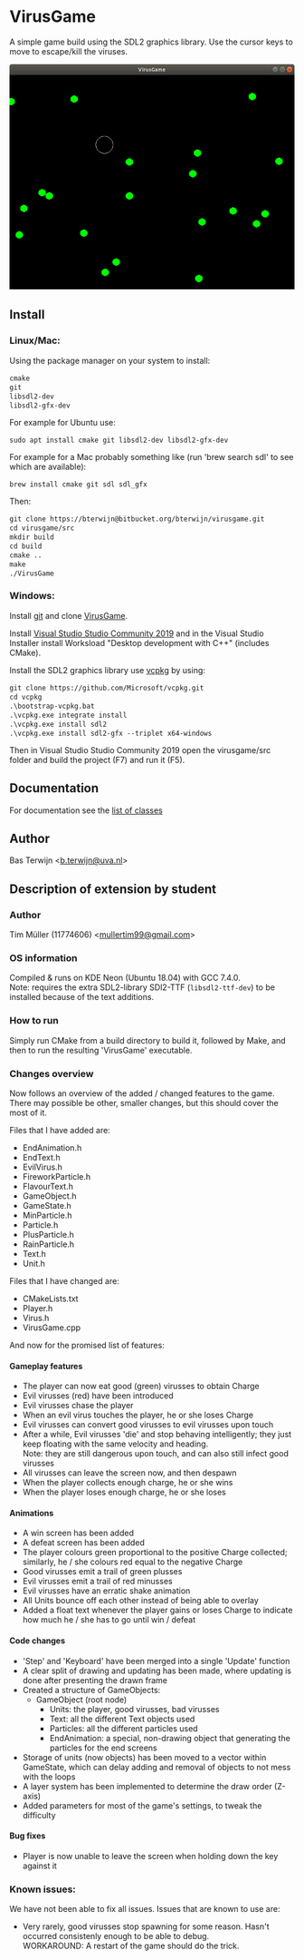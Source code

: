 # VirusGame #
A simple game build using the SDL2 graphics library. Use
the cursor keys to move to escape/kill the viruses.

![Alt text](VirusGame.png)

## Install

### Linux/Mac:

Using the package manager on your system to install:

    cmake
    git
    libsdl2-dev
    libsdl2-gfx-dev

For example for Ubuntu use:

    sudo apt install cmake git libsdl2-dev libsdl2-gfx-dev

For example for a Mac probably something like (run 'brew search sdl' to see which are available):

    brew install cmake git sdl sdl_gfx

Then:

    git clone https://bterwijn@bitbucket.org/bterwijn/virusgame.git
    cd virusgame/src
    mkdir build
    cd build
    cmake ..
    make
    ./VirusGame

### Windows:

Install [git](https://git-scm.com/download/win) and clone
[VirusGame](https://bitbucket.org/bterwijn/virusgame/src/master).

Install [Visual Studio Studio Community
2019](https://visualstudio.microsoft.com/) and in the Visual Studio
Installer install Worksload "Desktop development with C++" (includes
CMake).

Install the SDL2 graphics library use
[vcpkg](https://github.com/Microsoft/vcpkg) by using:

    git clone https://github.com/Microsoft/vcpkg.git
    cd vcpkg
    .\bootstrap-vcpkg.bat
    .\vcpkg.exe integrate install
    .\vcpkg.exe install sdl2
    .\vcpkg.exe install sdl2-gfx --triplet x64-windows

Then in Visual Studio Studio Community 2019 open the virusgame/src
folder and build the project (F7) and run it (F5).


## Documentation
For documentation see the 
[list of classes]( http://sbt.science.uva.nl/bterwijn/virusgame/doc/html/annotated.html "Doxygen documentation")


## Author
Bas Terwijn <<b.terwijn@uva.nl>>


## Description of extension by student

### Author
Tim Müller (11774606) <<mullertim99@gmail.com>>

### OS information
Compiled & runs on KDE Neon (Ubuntu 18.04) with GCC 7.4.0.  
Note: requires the extra SDL2-library SDl2-TTF (```libsdl2-ttf-dev```) to be installed because of the text additions.

### How to run
Simply run CMake from a build directory to build it, followed by Make, and then to run the resulting 'VirusGame' executable.

### Changes overview
Now follows an overview of the added / changed features to the game. There may possible be other, smaller changes, but this should cover the most of it.

Files that I have added are:
  - EndAnimation.h
  - EndText.h
  - EvilVirus.h
  - FireworkParticle.h
  - FlavourText.h
  - GameObject.h
  - GameState.h
  - MinParticle.h
  - Particle.h
  - PlusParticle.h
  - RainParticle.h
  - Text.h
  - Unit.h

Files that I have changed are:
  - CMakeLists.txt
  - Player.h
  - Virus.h
  - VirusGame.cpp

And now for the promised list of features:

#### Gameplay features
  - The player can now eat good (green) virusses to obtain Charge
  - Evil virusses (red) have been introduced
  - Evil virusses chase the player
  - When an evil virus touches the player, he or she loses Charge
  - Evil virusses can convert good virusses to evil virusses upon touch
  - After a while, Evil virusses 'die' and stop behaving intelligently; they just keep floating with the same velocity and heading.  
  Note: they are still dangerous upon touch, and can also still infect good virusses
  - All virusses can leave the screen now, and then despawn
  - When the player collects enough charge, he or she wins
  - When the player loses enough charge, he or she loses

#### Animations
  - A win screen has been added
  - A defeat screen has been added
  - The player colours green proportional to the positive Charge collected; similarly, he / she colours red equal to the negative Charge
  - Good virusses emit a trail of green plusses
  - Evil virusses emit a trail of red minusses
  - Evil virusses have an erratic shake animation
  - All Units bounce off each other instead of being able to overlay
  - Added a float text whenever the player gains or loses Charge to indicate how much he / she has to go until win / defeat

#### Code changes
  - 'Step' and 'Keyboard' have been merged into a single 'Update' function
  - A clear split of drawing and updating has been made, where updating is done after presenting the drawn frame
  - Created a structure of GameObjects:
      - GameObject (root node)
          - Units: the player, good virusses, bad virusses
          - Text: all the different Text objects used
          - Particles: all the different particles used
          - EndAnimation: a special, non-drawing object that generating the particles for the end screens
  - Storage of units (now objects) has been moved to a vector within GameState, which can delay adding and removal of objects to not mess with the loops
  - A layer system has been implemented to determine the draw order (Z-axis)
  - Added parameters for most of the game's settings, to tweak the difficulty

#### Bug fixes
  - Player is now unable to leave the screen when holding down the key against it

### Known issues:
We have not been able to fix all issues. Issues that are known to use are:
  - Very rarely, good virusses stop spawning for some reason. Hasn't occurred consistenly enough to be able to debug.  
  WORKAROUND: A restart of the game should do the trick.

